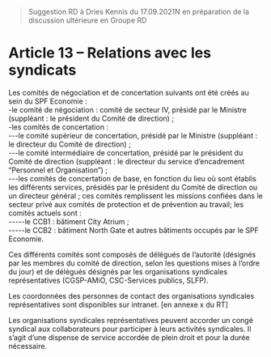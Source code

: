 > Suggestion RD à Dries Kennis du 17.09.2021N en préparation de la discussion ultérieure en Groupe RD

# Article 13 – Relations avec les syndicats

Les comités de négociation et de concertation suivants ont été créés au sein du SPF Economie :  
-le comité de négociation : comité de secteur IV, présidé par le Ministre (suppléant : le président du Comité de direction) ;  
-les comités de concertation :  
---le comité supérieur de concertation, présidé par le Ministre (suppléant : le directeur du Comité de direction) ;  
---le comité intermédiaire de concertation, présidé par le président du Comité de direction (suppléant : le directeur du service d’encadrement “Personnel et Organisation”) ;   
---les comités de concertation de base, en fonction du lieu où sont établis les différents services, présidés par le président du Comité de direction ou un directeur général ; ces comités remplissent les missions confiées dans le secteur privé aux comités de protection et de prévention au travail; les comités actuels sont :  
-----le CCB1 : bâtiment City Atrium ;  
-----le CCB2 : bâtiment North Gate et autres bâtiments occupés par le SPF Economie.

Ces différents comités sont composés de délégués de l’autorité (désignés par les membres du comité de direction, selon les questions mises à l’ordre du jour) et de délégués désignés par les organisations syndicales représentatives (CGSP-AMiO, CSC-Services publics, SLFP).

Les coordonnées des personnes de contact des organisations syndicales représentatives sont disponibles sur intranet. [en annexe x du RT]

Les organisations syndicales représentatives peuvent accorder un congé syndical aux collaborateurs pour participer à leurs activités syndicales. Il s’agit d’une dispense de service accordée de plein droit et pour la durée nécessaire.


